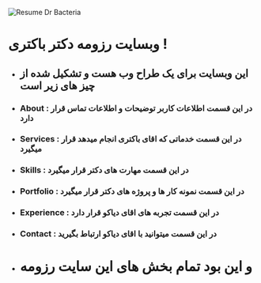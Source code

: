 ![Resume Dr Bacteria](https://s8.uupload.ir/files/untitled-10-recovered_teta.jpg)

# وبسایت رزومه دکتر باکتری ! 

- <h2> این وبسایت برای یک طراح وب هست و تشکیل شده از چیز های زیر است </h2>
- <h3> About : در این قسمت اطلاعات کاربر توضیحات و اطلاعات تماس قرار دارد</h3>
- <h3> Services : در این قسمت خدماتی که اقای باکتری انجام میدهد قرار میگیرد</h3>
- <h3> Skills : در این قسمت مهارت های دکتر قرار میگیرد</h3>
- <h3> Portfolio : در این قسمت نمونه کار ها و پروژه های دکتر قرار میگیرد</h3>
- <h3> Experience : در این قسمت تجربه های اقای دیاکو قرار دارد</h3>
- <h3> Contact : در این قسمت میتوانید با اقای دیاکو ارتباط بگیرید</h3>
- <h1> و این بود تمام بخش های این سایت رزومه</h1>
